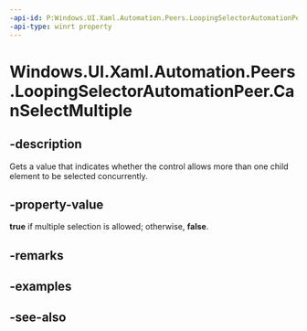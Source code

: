 ```yaml
---
-api-id: P:Windows.UI.Xaml.Automation.Peers.LoopingSelectorAutomationPeer.CanSelectMultiple
-api-type: winrt property
---
```


<!-- Property syntax
public bool CanSelectMultiple { get; }
-->

# Windows.UI.Xaml.Automation.Peers.LoopingSelectorAutomationPeer.CanSelectMultiple

## -description
Gets a value that indicates whether the control allows more than one child element to be selected concurrently.



## -property-value
**true** if multiple selection is allowed; otherwise, **false**.

## -remarks

## -examples

## -see-also
